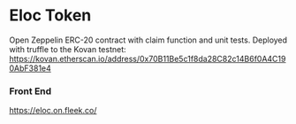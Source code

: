 # Eloc Token

Open Zeppelin ERC-20 contract with claim function and unit tests.
Deployed with truffle to the Kovan testnet:
https://kovan.etherscan.io/address/0x70B11Be5c1f8da28C82c14B6f0A4C190AbF381e4

### Front End

https://eloc.on.fleek.co/
